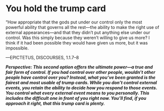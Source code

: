 # You hold the trump card

“How appropriate that the gods put under our control only the most powerful ability that governs all the rest—the ability to make the right use of external appearances—and that they didn’t put anything else under our control. Was this simply because they weren’t willing to give us more? I think if it had been possible they would have given us more, but it was impossible.

—EPICTETUS, DISCOURSES, 1.1.7–8

***Perspective: This second option offers the ultimate power—a true and fair form of control. If you had control over other people, wouldn’t other people have control over you? Instead, what you’ve been granted is the fairest and most usable of trump cards. While you don’t control external events, you retain the ability to decide how you respond to those events. You control what every external event means to you personally. This includes the difficult one in front of you right now. You’ll find, if you approach it right, that this trump card is plenty.***
